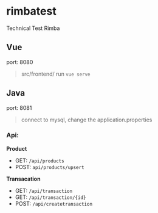 # rimbatest
Technical Test Rimba

## Vue
port: 8080
>src/frontend/ run `vue serve`

## Java
port: 8081
>connect to mysql, change the application.properties

### Api:  
  **Product**
  - GET: `/api/products`
  - POST: `api/products/upsert  `
  
  **Transacation**
  - GET: `/api/transaction`
  - GET: `/api/transaction/{id}`
  - POST: `/api/createtransaction`
